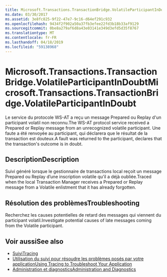 ```yaml
---
title: Microsoft.Transactions.TransactionBridge.VolatileParticipantInDoubt
ms.date: 03/30/2017
ms.assetid: 3e8fc825-9f22-47e7-9c16-d64ef291c932
ms.openlocfilehash: 9434f2f902a50a37fb3efee22fd3b18b33af9129
ms.sourcegitcommit: 0be8a279af6d8a43e03141e349d3efd5d35f8767
ms.translationtype: MT
ms.contentlocale: fr-FR
ms.lasthandoff: 04/18/2019
ms.locfileid: "59138968"
---
```

# <a name="microsofttransactionstransactionbridgevolatileparticipantindoubt"></a><span data-ttu-id="7c001-102">Microsoft.Transactions.TransactionBridge.VolatileParticipantInDoubt</span><span class="sxs-lookup"><span data-stu-id="7c001-102">Microsoft.Transactions.TransactionBridge.VolatileParticipantInDoubt</span></span>
<span data-ttu-id="7c001-103">Le service du protocole WS-AT a reçu un message Prepared ou Replay d'un participant volatil non reconnu.</span><span class="sxs-lookup"><span data-stu-id="7c001-103">The WS-AT protocol service received a Prepared or Replay message from an unrecognized volatile participant.</span></span> <span data-ttu-id="7c001-104">Une faute a été renvoyée au participant, qui déclarera que le résultat de la transaction est douteux.</span><span class="sxs-lookup"><span data-stu-id="7c001-104">A fault was returned to the participant, declares that the transaction's outcome is in doubt.</span></span>  
  
## <a name="description"></a><span data-ttu-id="7c001-105">Description</span><span class="sxs-lookup"><span data-stu-id="7c001-105">Description</span></span>  
 <span data-ttu-id="7c001-106">Suivi généré lorsque le gestionnaire de transactions local reçoit un message Prepared ou Replay d’une inscription volatile qu’il a déjà oubliée.</span><span class="sxs-lookup"><span data-stu-id="7c001-106">Traced when the local Transaction Manager receives a Prepared or Replay message from a Volatile enlistment that it has already forgotten.</span></span>  
  
## <a name="troubleshooting"></a><span data-ttu-id="7c001-107">Résolution des problèmes</span><span class="sxs-lookup"><span data-stu-id="7c001-107">Troubleshooting</span></span>  
 <span data-ttu-id="7c001-108">Recherchez les causes potentielles de retard des messages qui viennent du participant volatil.</span><span class="sxs-lookup"><span data-stu-id="7c001-108">Investigate potential causes of late messages coming from the Volatile participant.</span></span>  
  
## <a name="see-also"></a><span data-ttu-id="7c001-109">Voir aussi</span><span class="sxs-lookup"><span data-stu-id="7c001-109">See also</span></span>

- [<span data-ttu-id="7c001-110">Suivi</span><span class="sxs-lookup"><span data-stu-id="7c001-110">Tracing</span></span>](../../../../../docs/framework/wcf/diagnostics/tracing/index.md)
- [<span data-ttu-id="7c001-111">Utilisation du suivi pour résoudre les problèmes posés par votre application</span><span class="sxs-lookup"><span data-stu-id="7c001-111">Using Tracing to Troubleshoot Your Application</span></span>](../../../../../docs/framework/wcf/diagnostics/tracing/using-tracing-to-troubleshoot-your-application.md)
- [<span data-ttu-id="7c001-112">Administration et diagnostics</span><span class="sxs-lookup"><span data-stu-id="7c001-112">Administration and Diagnostics</span></span>](../../../../../docs/framework/wcf/diagnostics/index.md)
